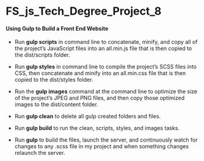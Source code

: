 # FS_js_Tech_Degree_Project_8
#### Using Gulp to Build a Front End Website

* Run **gulp scripts** in command line to concatenate, minify, and copy all of the project’s JavaScript files into an all.min.js file that is then copied to the dist/scripts folder.

* Run **gulp styles** in command line to compile the project’s SCSS files into CSS, then concatenate and minify into an all.min.css file that is then copied to the dist/styles folder.

* Run the **gulp images** command at the command line to optimize the size of the project’s JPEG and PNG files, and then copy those optimized images to the dist/content folder.

* Run **gulp clean** to delete all gulp created folders and files.

* Run **gulp build** to run the clean, scripts, styles, and images tasks.

* Run **gulp** to build the files, launch the server, and continuously watch for changes to any .scss file in my project and when something changes relaunch the server.

